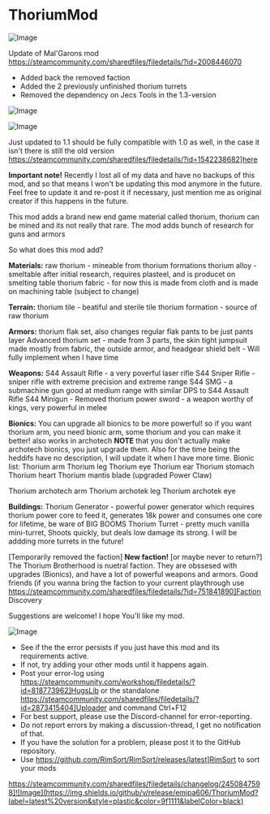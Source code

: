 # ThoriumMod

![Image](https://i.imgur.com/buuPQel.png)

Update of Mal'Garons mod
https://steamcommunity.com/sharedfiles/filedetails/?id=2008446070

- Added back the removed faction
- Added the 2 previously unfinished thorium turrets
- Removed the dependency on Jecs Tools in the 1.3-version

![Image](https://i.imgur.com/KFjAmff.png)

	
![Image](https://i.imgur.com/Z4GOv8H.png)

Just updated to 1.1 should be fully compatible with 1.0 as well, in the case it isn't there is still the old version https://steamcommunity.com/sharedfiles/filedetails/?id=1542238682]here

**Important note!**
Recently I lost all of my data and have no backups of this mod, and so that means I won't be updating this mod anymore in the future. Feel free to update it and re-post it if necessary, just mention me as original creator if this happens in the future.

This mod adds a brand new end game material called thorium, thorium can be mined and its not really that rare.
The mod adds bunch of research for guns and armors

So what does this mod add?

**Materials:**
raw thorium - mineable from thorium formations
thorium alloy - smeltable after initial research, requires plasteel, and is producet on smelting table
thorium fabric - for now this is made from cloth and is made on machining table (subject to change)

**Terrain:**
thorium tile - beatiful and sterile tile
thorium formation - source of raw thorium

**Armors:**
thorium flak set, also changes regular flak pants to be just pants layer
Advanced thorium set - made from 3 parts, the skin tight jumpsuit made mostly from fabric, the outside armor, and headgear
shield belt - Will fully implement when I have time

**Weapons:**
S44 Assault Rifle - a very poverful laser rifle
S44 Sniper Rifle - sniper rifle with extreme precision and extreme range
S44 SMG - a submachine gun good at medium range with similar DPS to S44 Assault Rifle
S44 Minigun - Removed
thorium power sword - a weapon worthy of kings, very powerful in melee

**Bionics:**
You can upgrade all bionics to be more powerful!
so if you want thorium arm, you need bionic arm, some thorium and you can make it better! also works in archotech **NOTE** that you don't actually make archotech bionics, you just upgrade them. Also for the time being the heddifs have no description, I will update it when I have more time.
Bionic list:
Thorium arm
Thorium leg
Thorium eye
Thorium ear
Thorium stomach
Thorium heart
Thorium mantis blade (upgraded Power Claw)

Thorium archotech arm
Thorium archotek leg
Thorium archotek eye

**Buildings:**
Thorium Generator - powerful power generator which requires thorium power core to feed it, generates 18k power and consumes one core for lifetime, be ware of BIG BOOMS
Thorium Turret - pretty much vanilla mini-turret, Shoots quickly, but deals low damage its strong. I will be addding more turrets in the future!

[Temporarily removed the faction] **New faction!** [or maybe never to return?]
The Thorium Brotherhood is nuetral faction. They are obssesed with upgrades (Bionics), and have a lot of powerful weapons and armors. Good friends (if you wanna bring the faction to your current playthrough use https://steamcommunity.com/sharedfiles/filedetails/?id=751841890]Faction Discovery

Suggestions are welcome! I hope You'll like my mod.

![Image](https://i.imgur.com/PwoNOj4.png)



-  See if the the error persists if you just have this mod and its requirements active.
-  If not, try adding your other mods until it happens again.
-  Post your error-log using https://steamcommunity.com/workshop/filedetails/?id=818773962]HugsLib or the standalone https://steamcommunity.com/sharedfiles/filedetails/?id=2873415404]Uploader and command Ctrl+F12
-  For best support, please use the Discord-channel for error-reporting.
-  Do not report errors by making a discussion-thread, I get no notification of that.
-  If you have the solution for a problem, please post it to the GitHub repository.
-  Use https://github.com/RimSort/RimSort/releases/latest]RimSort to sort your mods



https://steamcommunity.com/sharedfiles/filedetails/changelog/2450847598]![Image](https://img.shields.io/github/v/release/emipa606/ThoriumMod?label=latest%20version&style=plastic&color=9f1111&labelColor=black)


